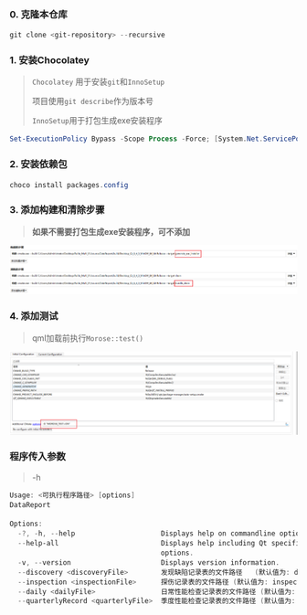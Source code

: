 ### 0. 克隆本仓库

``` powershell
git clone <git-repository> --recursive
```

### 1. 安装Chocolatey

> `Chocolatey` 用于安装`git`和`InnoSetup`
>
> 项目使用`git describe`作为版本号
>
> `InnoSetup`用于打包生成exe安装程序

```powershell
Set-ExecutionPolicy Bypass -Scope Process -Force; [System.Net.ServicePointManager]::SecurityProtocol = [System.Net.ServicePointManager]::SecurityProtocol -bor 3072; iex ((New-Object System.Net.WebClient).DownloadString('https://community.chocolatey.org/install.ps1'))
```

### 2. 安装依赖包

``` powershell
choco install packages.config
```

### 3. 添加构建和清除步骤

> **如果不需要打包生成exe安装程序，可不添加**

![image-20230717134433733](./assets/image-20230717134433733.png)

### 4. 添加测试

> qml加载前执行`Morose::test()`

![image-20230718154854449](./assets/image-20230718154854449.png)

### 程序传入参数

> -h

```powershell
Usage: <可执行程序路径> [options]
DataReport

Options:
  -?, -h, --help                     Displays help on commandline options.
  --help-all                         Displays help including Qt specific
                                     options.
  -v, --version                      Displays version information.
  --discovery <discoveryFile>        发现缺陷记录表的文件路径	(默认值为: discoveryRecord.bin).
  --inspection <inspectionFile>      探伤记录表的文件路径	(默认值为: inspectionRecord.bin)).
  --daily <dailyFile>                日常性能检查记录表的文件路径	(默认值为: dailyRecord.bin).
  --quarterlyRecord <quarterlyFile>  季度性能检查记录表的文件路径	(默认值为: quarterlyRecord.bin)
```

